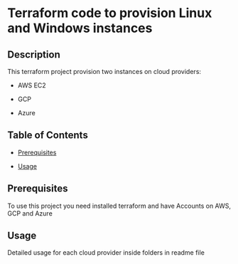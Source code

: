 # Terraform code to provision Linux and Windows instances 

## Description

  

This terraform project provision two instances on cloud providers:

* AWS EC2

* GCP 

* Azure 

  
  

## Table of Contents

  

* [Prerequisites](#prerequisites)

* [Usage](#usage)


  
  

## Prerequisites

To use this project you need installed terraform and have Accounts on AWS, GCP and Azure

## Usage 

Detailed usage for each cloud provider inside folders in readme file 